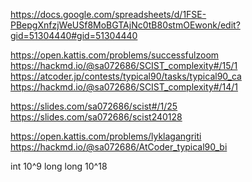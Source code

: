 https://docs.google.com/spreadsheets/d/1FSE-PBepgXnfzjWeUSf8MoBGTAjNc0tB80stmOEwonk/edit?gid=51304440#gid=51304440

https://open.kattis.com/problems/successfulzoom
https://hackmd.io/@sa072686/SCIST_complexity#/15/1
https://atcoder.jp/contests/typical90/tasks/typical90_ca
https://hackmd.io/@sa072686/SCIST_complexity#/14/1

https://slides.com/sa072686/scist#/1/25
https://slides.com/sa072686/scist240128

https://open.kattis.com/problems/lyklagangriti
https://hackmd.io/@sa072686/AtCoder_typical90_bi

int 10^9
long long 10^18
